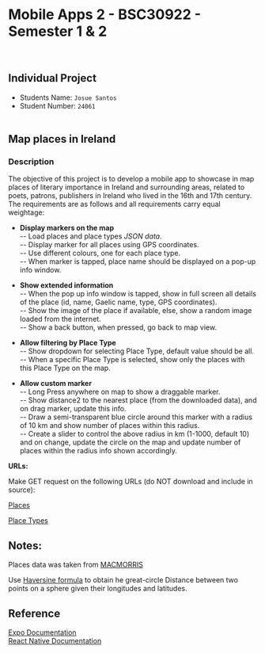 # Mobile Apps 2 - BSC30922 - Semester 1 & 2

<br>

## Individual Project

- Students Name: `Josue Santos`
- Student Number: `24061`
  <br><br>

## Map places in Ireland <br>

### Description <br>

The objective of this project is to develop a mobile app to showcase in map places of literary importance in Ireland and surrounding areas, related to poets, patrons, publishers in Ireland who lived in the 16th and 17th century. The requirements are as follows and all requirements carry equal weightage:

- <b>Display markers on the map</b><br>
  -- Load places and place types <i>JSON data.</i><br>
  -- Display marker for all places using GPS coordinates.<br>
  -- Use different colours, one for each place type.<br>
  -- When marker is tapped, place name should be displayed on a pop-up info window.<br>

- <b>Show extended information<br></b>
  -- When the pop up info window is tapped, show in full screen all details of the place (id, name, Gaelic name, type, GPS coordinates).<br>
  -- Show the image of the place if available, else, show a random image loaded from the internet.<br>
  -- Show a back button, when pressed, go back to map view.<br>

- <b>Allow filtering by Place Type </b><br>
  -- Show dropdown for selecting Place Type, default value should be all.<br>
  -- When a specific Place Type is selected, show only the places with this Place Type on the map.<br>

- <b>Allow custom marker<br></b>
  -- Long Press anywhere on map to show a draggable marker.<br>
  -- Show distance2 to the nearest place (from the downloaded data), and on drag marker, update this info.<br>
  -- Draw a semi-transparent blue circle around this marker with a radius of 10 km and show number of places within this radius. <br>
  -- Create a slider to control the above radius in km (1-1000, default 10) and on change, update the circle on the map and update number of places within the radius info shown accordingly.<br>

<b>URLs:</b>

Make GET request on the following URLs (do NOT download and include in source):

[Places](https://gist.githubusercontent.com/saravanabalagi/541a511eb71c366e0bf3eecbee2dab0a/raw/bb1529d2e5b71fd06760cb030d6e15d6d56c34b3/places.json)<br>

[Place Types](https://gist.githubusercontent.com/saravanabalagi/541a511eb71c366e0bf3eecbee2dab0a/raw/bb1529d2e5b71fd06760cb030d6e15d6d56c34b3/place_types.json)

## Notes:

Places data was taken from [MACMORRIS](https://macmorris.maynoothuniversity.ie/)

Use [Haversine formula](https://en.wikipedia.org/wiki/Haversine_formula) to obtain he great-circle Distance between two points on a sphere given their longitudes and latitudes.

## Reference
[Expo Documentation](https://docs.expo.dev/)<br>
[React Native Documentation](https://reactnative.dev/docs/getting-started)
